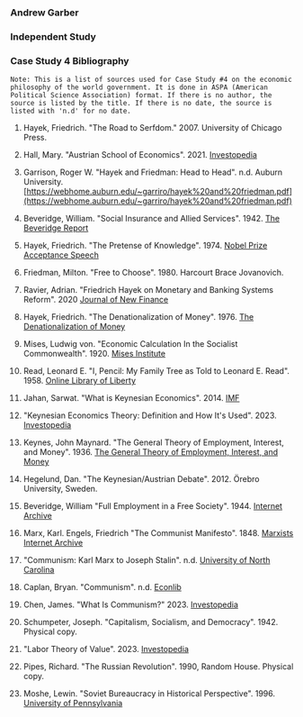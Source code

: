 ### Andrew Garber

### Independent Study

### Case Study 4 Bibliography

```
Note: This is a list of sources used for Case Study #4 on the economic philosophy of the world government. It is done in ASPA (American Political Science Association) format. If there is no author, the source is listed by the title. If there is no date, the source is listed with 'n.d' for no date.
```

1. Hayek, Friedrich. "The Road to Serfdom." 2007. University of Chicago Press.

2. Hall, Mary. "Austrian School of Economics". 2021. [Investopedia](https://www.investopedia.com/articles/economics/09/austrian-school-of-economics.asp)

3. Garrison, Roger W. "Hayek and Friedman: Head to Head". n.d. Auburn University. [https://webhome.auburn.edu/~garriro/hayek%20and%20friedman.pdf](https://webhome.auburn.edu/~garriro/hayek%20and%20friedman.pdf)

4. Beveridge, William. "Social Insurance and Allied Services". 1942. [The Beveridge Report](https://ia904705.us.archive.org/29/items/in.ernet.dli.2015.275849/2015.275849.The-Beveridge.pdf)

5. Hayek, Friedrich. "The Pretense of Knowledge". 1974. [Nobel Prize Acceptance Speech](https://www.nobelprize.org/prizes/economic-sciences/1974/hayek/lecture/)

6. Friedman, Milton. "Free to Choose". 1980. Harcourt Brace Jovanovich.

7. Ravier, Adrian. "Friedrich Hayek on Monetary and Banking Systems Reform". 2020 [Journal of New Finance](https://jnf.ufm.edu/cgi/viewcontent.cgi?article=1006&context=journal)

8. Hayek, Friedrich. "The Denationalization of Money". 1976. [The Denationalization of Money](https://archive.org/details/DenationalisationOfMoneyTheArgumentRefined)

9. Mises, Ludwig von. "Economic Calculation In the Socialist Commonwealth". 1920. [Mises Institute](https://mises.org/library/economic-calculation-socialist-commonwealth/html)

10. Read, Leonard E. "I, Pencil: My Family Tree as Told to Leonard E. Read". 1958. [Online Library of Liberty](https://oll.libertyfund.org/titles/read-i-pencil-my-family-tree-as-told-to-leonard-e-read-dec-1958)

11. Jahan, Sarwat. "What is Keynesian Economics". 2014. [IMF](https://www.imf.org/external/pubs/ft/fandd/2014/09/basics.htm)

12. "Keynesian Economics Theory: Definition and How It's Used". 2023. [Investopedia](https://www.investopedia.com/terms/k/keynesianeconomics.asp)

13. Keynes, John Maynard. "The General Theory of Employment, Interest, and Money". 1936. [The General Theory of Employment, Interest, and Money](http://keynes-general-theory.com/generaltheory.pdf)

14. Hegelund, Dan. "The Keynesian/Austrian Debate". 2012. Örebro University, Sweden.

15. Beveridge, William "Full Employment in a Free Society". 1944. [Internet Archive](https://archive.org/details/in.ernet.dli.2015.228995/page/n1/mode/2up)

16. Marx, Karl. Engels, Friedrich "The Communist Manifesto". 1848. [Marxists Internet Archive](https://www.marxists.org/archive/marx/works/1848/communist-manifesto/)

17. "Communism: Karl Marx to Joseph Stalin". n.d. [University of North Carolina](https://europe.unc.edu/iron-curtain/history/communism-karl-marx-to-joseph-stalin/)

<!-- https://www.econlib.org/library/Enc/Communism.html -->

18. Caplan, Bryan. "Communism". n.d. [Econlib](https://www.econlib.org/library/Enc/Communism.html)

19. Chen, James. "What Is Communism?" 2023. [Investopedia](https://www.investopedia.com/terms/c/communism.asp)

20. Schumpeter, Joseph. "Capitalism, Socialism, and Democracy". 1942. Physical copy.

<!-- https://www.investopedia.com/terms/l/labor-theory-of-value.asp -->

21. "Labor Theory of Value". 2023. [Investopedia](https://www.investopedia.com/terms/l/labor-theory-of-value.asp)

22. Pipes, Richard. "The Russian Revolution". 1990, Random House. Physical copy.

23. Moshe, Lewin. "Soviet Bureaucracy in Historical Perspective". 1996. [University of Pennsylvania](https://www.ucis.pitt.edu/nceeer/1996-810-13-Lewin.pdf)
